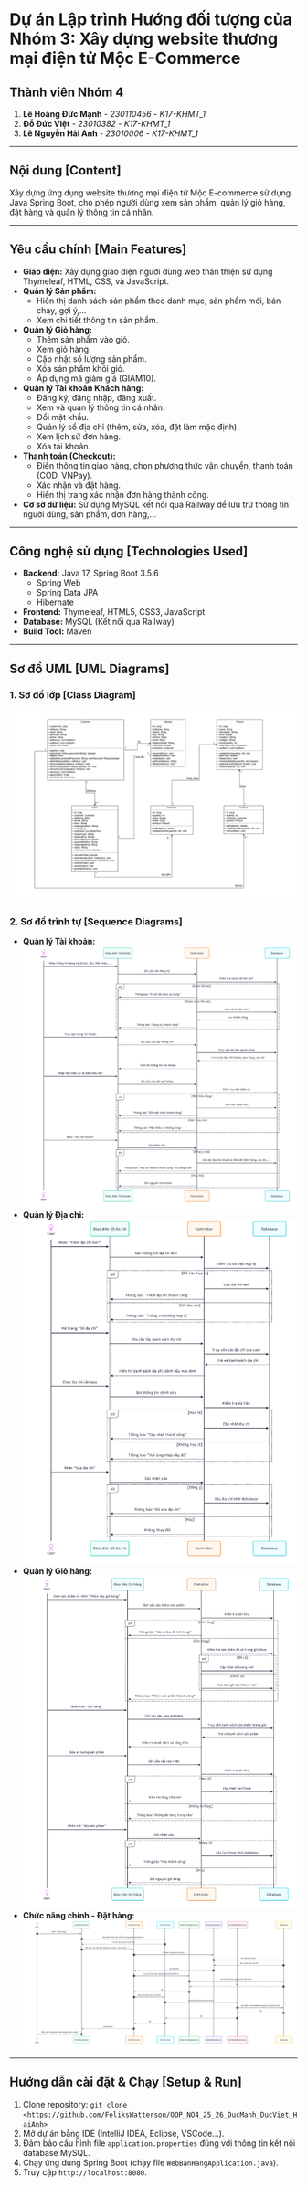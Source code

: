 # Dự án Lập trình Hướng đối tượng của Nhóm 3: Xây dựng website thương mại điện tử Mộc E-Commerce

## Thành viên Nhóm 4

1.  **Lê Hoàng Đức Mạnh** - *230110456* - *K17-KHMT_1*
2.  **Đỗ Đức Việt** - *23010382* - *K17-KHMT_1*
3.  **Lê Nguyễn Hải Anh** - *23010006* - *K17-KHMT_1*

---

## Nội dung [Content]

Xây dựng ứng dụng website thương mại điện tử Mộc E-commerce sử dụng Java Spring Boot, cho phép người dùng xem sản phẩm, quản lý giỏ hàng, đặt hàng và quản lý thông tin cá nhân.

---

## Yêu cầu chính [Main Features]

* **Giao diện:** Xây dựng giao diện người dùng web thân thiện sử dụng Thymeleaf, HTML, CSS, và JavaScript.
* **Quản lý Sản phẩm:**
    * Hiển thị danh sách sản phẩm theo danh mục, sản phẩm mới, bán chạy, gợi ý,...
    * Xem chi tiết thông tin sản phẩm.
* **Quản lý Giỏ hàng:**
    * Thêm sản phẩm vào giỏ.
    * Xem giỏ hàng.
    * Cập nhật số lượng sản phẩm.
    * Xóa sản phẩm khỏi giỏ.
    * Áp dụng mã giảm giá (GIAM10).
* **Quản lý Tài khoản Khách hàng:**
    * Đăng ký, đăng nhập, đăng xuất.
    * Xem và quản lý thông tin cá nhân.
    * Đổi mật khẩu.
    * Quản lý sổ địa chỉ (thêm, sửa, xóa, đặt làm mặc định).
    * Xem lịch sử đơn hàng.
    * Xóa tài khoản.
* **Thanh toán (Checkout):**
    * Điền thông tin giao hàng, chọn phương thức vận chuyển, thanh toán (COD, VNPay).
    * Xác nhận và đặt hàng.
    * Hiển thị trang xác nhận đơn hàng thành công.
* **Cơ sở dữ liệu:** Sử dụng MySQL kết nối qua Railway để lưu trữ thông tin người dùng, sản phẩm, đơn hàng,...

---

## Công nghệ sử dụng [Technologies Used]

* **Backend:** Java 17, Spring Boot 3.5.6
    * Spring Web
    * Spring Data JPA
    * Hibernate
* **Frontend:** Thymeleaf, HTML5, CSS3, JavaScript
* **Database:** MySQL (Kết nối qua Railway)
* **Build Tool:** Maven

---

## Sơ đồ UML [UML Diagrams]

### 1. Sơ đồ lớp [Class Diagram]

![Sơ đồ lớp UML](ulm.drawio.png)

### 2. Sơ đồ trình tự [Sequence Diagrams]

* **Quản lý Tài khoản:**
    ![Sơ đồ trình tự - Tài khoản](account.png)
* **Quản lý Địa chỉ:**
    ![Sơ đồ trình tự - Địa chỉ](address.png)
* **Quản lý Giỏ hàng:**
    ![Sơ đồ trình tự - Giỏ hàng](cart.png)
* **Chức năng chính - Đặt hàng:**
    ![Sơ đồ trình tự - Đặt hàng](core.png)


---

## Hướng dẫn cài đặt & Chạy [Setup & Run]
1.  Clone repository: `git clone <https://github.com/FeliksWatterson/OOP_NO4_25_26_DucManh_DucViet_HaiAnh>`
2.  Mở dự án bằng IDE (IntelliJ IDEA, Eclipse, VSCode...).
3.  Đảm bảo cấu hình file `application.properties` đúng với thông tin kết nối database MySQL.
4.  Chạy ứng dụng Spring Boot (chạy file `WebBanHangApplication.java`).
5.  Truy cập `http://localhost:8080`.
